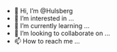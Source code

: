 - 👋 Hi, I’m @Hulsberg
- 👀 I’m interested in ...
- 🌱 I’m currently learning ...
- 💞️ I’m looking to collaborate on ...
- 📫 How to reach me ...

<!---
Hulsberg/Hulsberg is a ✨ special ✨ repository because its `README.md` (this file) appears on your GitHub profile.
You can click the Preview link to take a look at your changes.
--->
